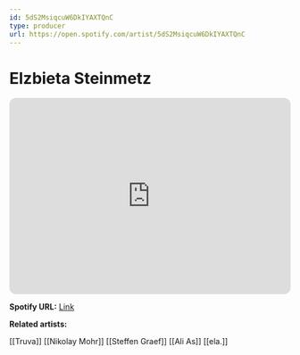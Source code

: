 ```yaml
---
id: 5dS2MsiqcuW6DkIYAXTQnC
type: producer
url: https://open.spotify.com/artist/5dS2MsiqcuW6DkIYAXTQnC
---
```

# Elzbieta Steinmetz

<iframe style="border-radius:12px" src="https://open.spotify.com/embed/artist/5dS2MsiqcuW6DkIYAXTQnC" width="100%" height="352" frameBorder="0" allowfullscreen="" allow="autoplay; clipboard-write; encrypted-media; fullscreen; picture-in-picture" loading="lazy"></iframe>

**Spotify URL:** [Link](https://open.spotify.com/artist/5dS2MsiqcuW6DkIYAXTQnC)

**Related artists:**

[[Truva]]
[[Nikolay Mohr]]
[[Steffen Graef]]
[[Ali As]]
[[ela.]]
